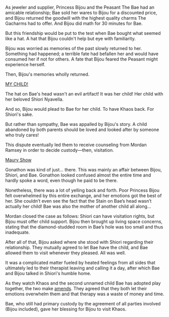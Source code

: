 <!-- title: Family Broken, Found, and Resolved -->

As jeweler and supplier, Princess Bijou and the Peasant The Bae had an amicable relationship; Bae sold her wares to Bijou for a discounted price, and Bijou returned the goodwill with the highest quality charms The Gacharms had to offer. And Bijou did math for 30 minutes for Bae.

But this friendship would be put to the test when Bae bought what seemed like a hat. A hat that Bijou couldn't help but eye with familiarity.

Bijou was worried as memories of the past slowly returned to her. Something had happened; a terrible fate had befallen her and would have consumed her if not for others. A fate that Bijou feared the Peasant might experience herself.

Then, Bijou's memories wholly returned.

[MY CHILD!](#embed:https://www.youtube.com/live/AwTYvoyB3Xo?si=A-xdbbE2L2KNBO9B&t=8173)

The hat on Bae's head wasn't an evil artifact! It was her child! Her child with her beloved Shiori Nyavella.

And so, Bijou would plead to Bae for her child. To have Khaos back. For Shiori's sake.

But rather than sympathy, Bae was appalled by Bijou's story. A child abandoned by both parents should be loved and looked after by someone who truly cares!

This dispute eventually led them to receive counseling from Mordan Ramsey in order to decide custody—then, visitation.

[Maury Show](#embed:https://youtu.be/AwTYvoyB3Xo?t=15988)

Gonathon was kind of just… there. This was mainly an affair between Bijou, Shiori, and Bae. Gonathon looked confused almost the entire time and hardly spoke a word, even though he paid to be there.

Nonetheless, there was a lot of yelling back and forth. Poor Princess Bijou felt overwhelmed by this entire exchange, and her emotions got the best of her. She couldn’t even see the fact that the Stain on Bae’s head wasn’t actually her child! Bae was also the mother of another child all along...

Mordan closed the case as follows: Shiori can have visitation rights, but Bijou must offer child support. Bijou then brought up living space concerns, stating that the diamond-studded room in Bae’s hole was too small and thus inadequate.

After all of that, Bijou asked where she stood with Shiori regarding their relationship. They mutually agreed to let Bae have the child, and Bae allowed them to visit whenever they pleased. All was well.

It was a complicated matter fueled by heated feelings from all sides that ultimately led to their therapist leaving and calling it a day, after which Bae and Bijou talked in Shiori's humble home.

As they watch Khaos and the second unnamed child Bae has adopted play together, the two make [amends](https://youtu.be/AwTYvoyB3Xo?t=17644). They agreed that they both let their emotions overwhelm them and that therapy was a waste of money and time.

Bae, who still had primary custody by the agreement of all parties involved (Bijou included), gave her blessing for Bijou to visit Khaos.